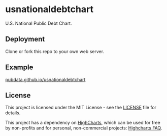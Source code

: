 # usnationaldebtchart
U.S. National Public Debt Chart.

## Deployment
Clone or fork this repo to your own web server.

## Example
[pubdata.github.io/usnationaldebtchart](https://pubdata.github.io/usnationaldebtchart/)

## License
This project is licensed under the MIT License - see the [LICENSE](LICENSE) file for details.

This project has a dependency on [HighCharts](https://www.highcharts.com), which can be used for free by non-profits and for personal, non-commercial projects: [Highcharts FAQ](https://shop.highsoft.com/faq#Non-Commercial-2).
